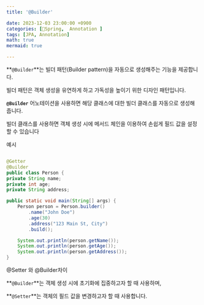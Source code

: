 ```yaml
---
title: '@Builder'

date: 2023-12-03 23:00:00 +0900
categories: [🌼Spring,  Annotation ]
tags: [JPA, Annotation]
math: true
mermaid: true

---
```


**`@Builder`**는 빌더 패턴(Builder pattern)을 자동으로 생성해주는 기능을 제공합니다. 

빌더 패턴은 객체 생성을 유연하게 하고 가독성을 높이기 위한 디자인 패턴입니다. 

**`@Builder`** 어노테이션을 사용하면 해당 클래스에 대한 빌더 클래스를 자동으로 생성해줍니다. 

빌더 클래스를 사용하면 객체 생성 시에 메서드 체인을 이용하여 손쉽게 필드 값을 설정할 수 있습니다

예시

```java

@Getter
@Builder
public class Person {
private String name;
private int age;
private String address;

public static void main(String[] args) {
    Person person = Person.builder()
        .name("John Doe")
        .age(30)
        .address("123 Main St, City")
        .build();

    System.out.println(person.getName());
    System.out.println(person.getAge());
    System.out.println(person.getAddress());
}

```

@Setter 와 @Builder차이

**`@Builder`**는 객체 생성 시에 초기화에 집중하고자 할 때 사용하며,

 **`@Setter`**는 객체의 필드 값을 변경하고자 할 때 사용합니다.

